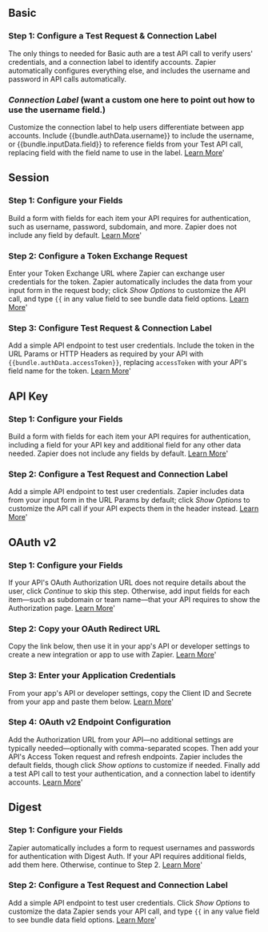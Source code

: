 ## Basic

### Step 1: Configure a Test Request & Connection Label

The only things to needed for Basic auth are a test API call to verify users' credentials, and a connection label to identify accounts. Zapier automatically configures everything else, and includes the username and password in API calls automatically.

### _Connection Label_ (want a custom one here to point out how to use the username field.)

Customize the connection label to help users differentiate between app accounts. Include {{bundle.authData.username}} to include the username, or {{bundle.inputData.field}} to reference fields from your Test API call, replacing field with the field name to use in the label. <a href="https://platform.zapier.com/docs/auth#label" target="_blank" >Learn More</a>'





## Session

### Step 1: Configure your Fields

Build a form with fields for each item your API requires for authentication, such as username, password, subdomain, and more. Zapier does not include any field by default. <a href="https://platform.zapier.com/docs/session#form" target="_blank" >Learn More</a>'

### Step 2: Configure a Token Exchange Request

Enter your Token Exchange URL where Zapier can exchange user credentials for the token. Zapier automatically includes the data from your input form in the request body; click _Show Options_ to customize the API call, and type `{{` in any value field to see bundle data field options. <a href="https://platform.zapier.com/docs/session#access" target="_blank" >Learn More</a>'

### Step 3: Configure Test Request & Connection Label

Add a simple API endpoint to test user credentials. Include the token in the URL Params or HTTP Headers as required by your API with `{{bundle.authData.accessToken}}`, replacing `accessToken` with your API's field name for the token. <a href="https://platform.zapier.com/docs/session#test" target="_blank" >Learn More</a>'





## API Key

### Step 1: Configure your Fields

Build a form with fields for each item your API requires for authentication, including a field for your API key and additional field for any other data needed. Zapier does not include any fields by default. <a href="https://platform.zapier.com/docs/apikey#form" target="_blank" >Learn More</a>'

### Step 2: Configure a Test Request and Connection Label

Add a simple API endpoint to test user credentials. Zapier includes data from your input form in the URL Params by default; click _Show Options_ to customize the API call if your API expects them in the header instead. <a href="https://platform.zapier.com/docs/apikey#request" target="_blank" >Learn More</a>'





## OAuth v2

### Step 1: Configure your Fields

If your API's OAuth Authorization URL does not require details about the user, click _Continue_ to skip this step. Otherwise, add input fields for each item—such as subdomain or team name—that your API requires to show the Authorization page.  <a href="https://platform.zapier.com/docs/oauth#form" target="_blank" >Learn More</a>'

### Step 2: Copy your OAuth Redirect URL

Copy the link below, then use it in your app's API or developer settings to create a new integration or app to use with Zapier. <a href="https://platform.zapier.com/docs/oauth#redirect" target="_blank" >Learn More</a>'

### Step 3: Enter your Application Credentials

From your app's API or developer settings, copy the Client ID and Secrete from your app and paste them below. <a href="https://platform.zapier.com/docs/oauth#credentials" target="_blank" >Learn More</a>'


### Step 4: OAuth v2 Endpoint Configuration

Add the Authorization URL from your API—no additional settings are typically needed—optionally with comma-separated scopes. Then add your API's Access Token request and refresh endpoints. Zapier includes the default fields, though click _Show options_ to customize if needed. Finally add a test API call to test your authentication, and a connection label to identify accounts. <a href="https://platform.zapier.com/docs/oauth#authorization" target="_blank" >Learn More</a>'





## Digest

### Step 1: Configure your Fields

Zapier automatically includes a form to request usernames and passwords for authentication with Digest Auth. If your API requires additional fields, add them here. Otherwise, continue to Step 2.  <a href="https://platform.zapier.com/docs/digest#form" target="_blank" >Learn More</a>'

### Step 2: Configure a Test Request and Connection Label

Add a simple API endpoint to test user credentials. Click _Show Options_ to customize the data Zapier sends your API call, and type `{{` in any value field to see bundle data field options. <a href="https://platform.zapier.com/docs/digest#test" target="_blank" >Learn More</a>'